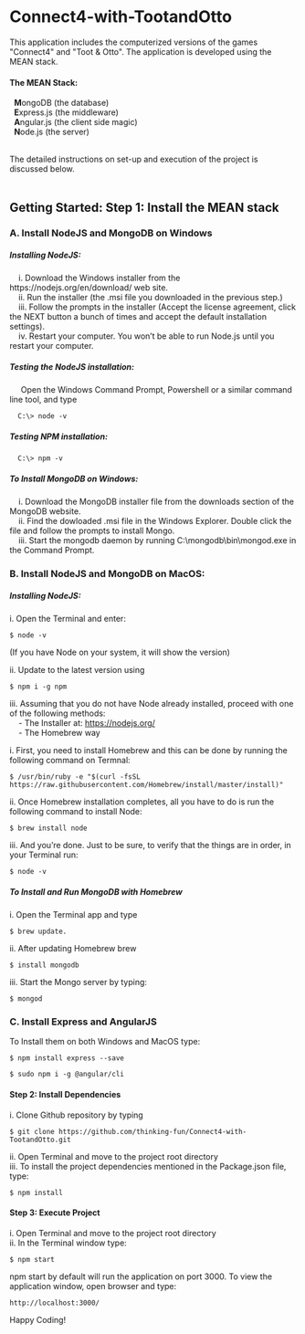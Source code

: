 <h1>Connect4-with-TootandOtto</h1>

This application includes the computerized versions of the games "Connect4" and "Toot & Otto". The application is developed using the MEAN stack.

<h4>The MEAN Stack:</h4>
&nbsp;&nbsp;<b>M</b>ongoDB (the database)<br>
&nbsp;&nbsp;<b>E</b>xpress.js (the middleware)<br>
&nbsp;&nbsp;<b>A</b>ngular.js (the client side magic)<br>
&nbsp;&nbsp;<b>N</b>ode.js (the server)<br><br>

The detailed instructions on set-up and execution of the project is discussed below. <br><br>

<h2>Getting Started: Step 1: Install the MEAN stack</h2>

<h3>A. Install NodeJS and MongoDB on Windows</h3>

   <h5> Installing NodeJS:</h5>
&nbsp;&nbsp;&nbsp;&nbsp;i. Download the Windows installer from the https://nodejs.org/en/download/ web site.<br>
&nbsp;&nbsp;&nbsp;&nbsp;ii. Run the installer (the .msi file you downloaded in the previous step.)<br>
&nbsp;&nbsp;&nbsp;&nbsp;iii. Follow the prompts in the installer (Accept the license agreement, click the NEXT button a bunch of times and accept the default installation settings).<br>
&nbsp;&nbsp;&nbsp;&nbsp;iv. Restart your computer. You won’t be able to run Node.js until you restart your computer.<br>
        
   <h5> Testing the NodeJS installation:</h5>
&nbsp;&nbsp;&nbsp;&nbsp; Open the Windows Command Prompt, Powershell or a similar command line tool, and type 
        
      C:\> node -v
       
   <h5> Testing NPM installation:</h5>
       
      C:\> npm -v

   <h5> To Install MongoDB on Windows:</h5> 
&nbsp;&nbsp;&nbsp;&nbsp;i. Download the MongoDB installer file from the downloads section of the MongoDB website.<br>
&nbsp;&nbsp;&nbsp;&nbsp;ii. Find the dowloaded .msi file in the Windows Explorer. Double click the file and follow the prompts to install Mongo.<br>
&nbsp;&nbsp;&nbsp;&nbsp;iii. Start the mongodb daemon by running C:\mongodb\bin\mongod.exe in the Command Prompt.<br>

<h3>B. Install NodeJS and MongoDB on MacOS:</h3>

<h5> Installing NodeJS: </h5>

   i. Open the Terminal and enter: 
   
    $ node -v 
   (If you have Node on your system, it will show the version) 
   
   ii. Update to the latest version using 
    
    $ npm i -g npm
    
   iii. Assuming that you do not have Node already installed, proceed with one of the following methods:<br>
&nbsp;&nbsp;&nbsp;&nbsp;- The Installer at: https://nodejs.org/ <br>
&nbsp;&nbsp;&nbsp;&nbsp;- The Homebrew way <br> 

   i. First, you need to install Homebrew and this can be done by running the following command on Termnal:
            
    $ /usr/bin/ruby -e "$(curl -fsSL https://raw.githubusercontent.com/Homebrew/install/master/install)"
  
  ii. Once Homebrew installation completes, all you have to do is run the following command to install Node:
        
    $ brew install node
  iii. And you’re done. Just to be sure, to verify that the things are in order, in your Terminal run:
  
    $ node -v

<h5> To Install and Run MongoDB with Homebrew </h5>

   i. Open the Terminal app and type 
        
    $ brew update.
   ii. After updating Homebrew brew 
        
    $ install mongodb
   iii. Start the Mongo server by typing: 
   
    $ mongod
 
 <h3> C. Install Express and AngularJS </h5>
 
 To Install them on both Windows and MacOS type:
 
    $ npm install express --save
    
    $ sudo npm i -g @angular/cli
    
 <h4>Step 2: Install Dependencies</h4> 
 
 i. Clone Github repository by typing
 
    $ git clone https://github.com/thinking-fun/Connect4-with-TootandOtto.git
    
 ii. Open Terminal and move to the project root directory <br>
 iii. To install the project dependencies mentioned in the Package.json file, type:
 
    $ npm install
    
 <h4>Step 3: Execute Project</h4>
 
 i. Open Terminal and move to the project root directory <br>
 ii. In the Terminal window type:
 
    $ npm start
    
 npm start by default will run the application on port 3000. To view the application window, open browser and type:
 
    http://localhost:3000/
    
 Happy Coding!
 
 





